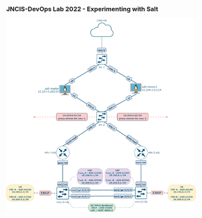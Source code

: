 ### JNCIS-DevOps Lab 2022 - Experimenting with Salt

<img src="jncis-devops-lab.png" title="JNCIS-DevOps Lab 2022">
